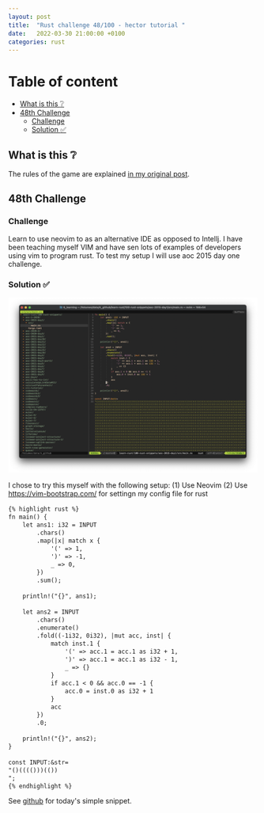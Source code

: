 ```yaml
---
layout: post
title:  "Rust challenge 48/100 - hector tutorial "
date:   2022-03-30 21:00:00 +0100
categories: rust
---
```



#  Table of content
<!-- MarkdownTOC autolink="true" -->

- [What is this :grey_question:](#what-is-this-grey_question)
- [48th Challenge](#48th-challenge)
	- [Challenge](#challenge)
	- [Solution :white_check_mark:](#solution-white_check_mark)

<!-- /MarkdownTOC -->

## What is this :grey_question: 

The rules of the game are explained [in my original post](https://maebli.github.io/rust/2021/10/18/100rust.html). 

## 48th Challenge
### Challenge

Learn to use neovim to as an alternative IDE as opposed to Intellj. I have been teaching myself VIM and have sen lots of examples of developers using vim to program rust. To test my setup I will use aoc 2015 day one challenge.


### Solution :white_check_mark:

![](/assets/img/vimide.png)

I chose to try this myself with the following setup:
(1) Use Neovim
(2) Use https://vim-bootstrap.com/ for settingn my config file for rust

	{% highlight rust %}
    fn main() {
        let ans1: i32 = INPUT
            .chars()
            .map(|x| match x {
                '(' => 1,
                ')' => -1,
                _ => 0,
            })
            .sum();

        println!("{}", ans1);

        let ans2 = INPUT
            .chars()
            .enumerate()
            .fold((-1i32, 0i32), |mut acc, inst| {
                match inst.1 {
                    '(' => acc.1 = acc.1 as i32 + 1,
                    ')' => acc.1 = acc.1 as i32 - 1,
                    _ => {}
                }
                if acc.1 < 0 && acc.0 == -1 {
                    acc.0 = inst.0 as i32 + 1
                }
                acc
            })
            .0;

        println!("{}", ans2);
    }

    const INPUT:&str=
    "()(((()))(())
    ";
	{% endhighlight %}

See [github](https://github.com/maebli/100rustsnippets/tree/master/aoc-2015-day1) for today's simple snippet. 

